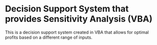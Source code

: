 # Decision Support System that provides Sensitivity Analysis (VBA)
This is a decision support system created in VBA that allows for optimal profits based on a different range of inputs. 
